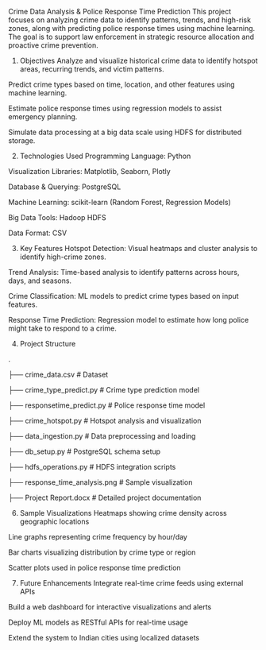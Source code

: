 Crime Data Analysis & Police Response Time Prediction
This project focuses on analyzing crime data to identify patterns, trends, and high-risk zones, along with predicting police response times using machine learning. The goal is to support law enforcement in strategic resource allocation and proactive crime prevention.


1.  Objectives
Analyze and visualize historical crime data to identify hotspot areas, recurring trends, and victim patterns.

Predict crime types based on time, location, and other features using machine learning.

Estimate police response times using regression models to assist emergency planning.

Simulate data processing at a big data scale using HDFS for distributed storage.


2.  Technologies Used
Programming Language: Python

Visualization Libraries: Matplotlib, Seaborn, Plotly

Database & Querying: PostgreSQL

Machine Learning: scikit-learn (Random Forest, Regression Models)

Big Data Tools: Hadoop HDFS

Data Format: CSV


3.  Key Features
 Hotspot Detection: Visual heatmaps and cluster analysis to identify high-crime zones.

 Trend Analysis: Time-based analysis to identify patterns across hours, days, and seasons.

 Crime Classification: ML models to predict crime types based on input features.

 Response Time Prediction: Regression model to estimate how long police might take to respond to a crime.


4.  Project Structure
   
.

├── crime_data.csv                   # Dataset

├── crime_type_predict.py           # Crime type prediction model

├── responsetime_predict.py         # Police response time model

├── crime_hotspot.py                # Hotspot analysis and visualization

├── data_ingestion.py               # Data preprocessing and loading

├── db_setup.py                     # PostgreSQL schema setup

├── hdfs_operations.py              # HDFS integration scripts

├── response_time_analysis.png      # Sample visualization

├── Project Report.docx             # Detailed project documentation


6.  Sample Visualizations
Heatmaps showing crime density across geographic locations

Line graphs representing crime frequency by hour/day

Bar charts visualizing distribution by crime type or region

Scatter plots used in police response time prediction


7.  Future Enhancements
Integrate real-time crime feeds using external APIs

Build a web dashboard for interactive visualizations and alerts

Deploy ML models as RESTful APIs for real-time usage

Extend the system to Indian cities using localized datasets

